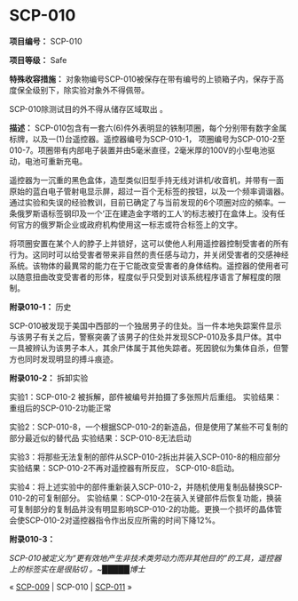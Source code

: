 # SCP-010
                        


**项目编号：** SCP-010

**项目等级：** Safe

**特殊收容措施：** 对象物编号SCP-010被保存在带有编号的上锁箱子内，保存于高度保全级别下，除实验对象外不得佩带。

SCP-010除测试目的外不得从储存区域取出 。

**描述：** SCP-010包含有一套六(6)件外表明显的铁制项圈，每个分别带有数字金属标牌，以及一(1)台遥控器。遥控器编号为SCP-010-1， 项圈编号为SCP-010-2至010-7。项圈带有内部电子装置并由5毫米直径，2毫米厚的100V的小型电池驱动，电池可重新充电。

遥控器为一沉重的黑色盒体，造型类似旧型手持无线对讲机/收音机，并带有一面原始的蓝白电子管射电显示屏，超过一百个无标签的按钮，以及一个频率调谐器。通过实验和失误的经验教训，目前已确定了与当前发现的6个项圈对应的頻率。一条俄罗斯语标签钢印及一个‘正在建造金字塔的工人’的标志被打在盒体上。没有任何官方的俄罗斯企业或政府机构使用这一标志或符合标签上的文字。

将项圈安置在某个人的脖子上并锁好，这可以使他人利用遥控器控制受害者的所有行为。这同时可以给受害者带来非自然的责任感与动力，并关闭受害者的交感神经系统。该物体的最異常的能力在于它能改变受害者的身体结构。遥控器的使用者可以随意扭曲改变受害者的形体，程度似乎只受到对该系统程序语言了解程度的限制。

**附录010-1：** 历史

SCP-010被发现于美国中西部的一个独居男子的住处。当一件本地失踪案件显示与该男子有关之后，警察突袭了该男子的住处并发现SCP-010及多具尸体。其中一具被辨认为该男子本人，其余尸体属于其他失踪者。死因貌似为集体自杀，但警方也同时发现明显的搏斗痕迹。

**附录010-2：** 拆卸实验

实验1：SCP-010-2 被拆解，部件被编号并拍摄了多张照片后重组。
实验结果：重组后的SCP-010-2功能正常

实验2：SCP-010-8，一个根据SCP-010-2的新造品，但是使用了某些不可复制的部分最近似的替代品
实验结果：SCP-010-8无法启动

实验3：将那些无法复制的部件从SCP-010-2拆出并装入SCP-010-8的相应部分
实验结果：SCP-010-2不再对遥控器有所反应， SCP-010-8启动。

实验4：将上述实验中的部件重新装入SCP-010-2，并随机使用复制品替换SCP-010-2的可复制部分。
实验结果：SCP-010-2在装入关键部件后恢复功能，换装可复制部分的复制品并没有明显影响SCP-010-2的功能。更换一个损坏的晶体管会使SCP-010-2对遥控器指令作出反应所需的时间下降12%。

**附录010-3：** 

*SCP-010被定义为“更有效地产生非技术类劳动力而非其他目的”的工具，遥控器上的标签实在是很贴切 。~█████博士* 



« [SCP-009](/scp-009) | SCP-010 | [SCP-011](/scp-011) »





                    